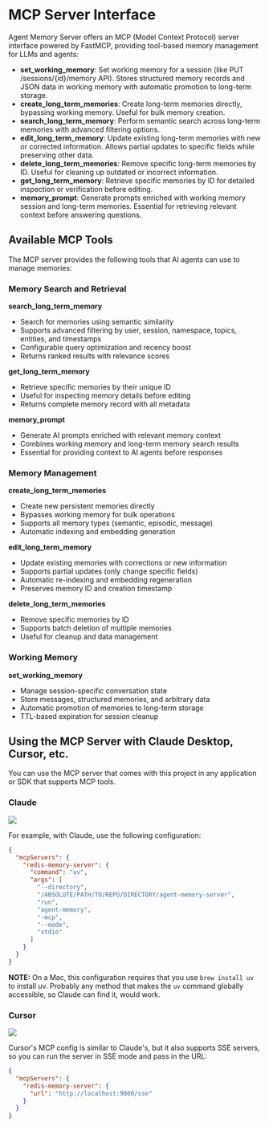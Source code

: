 # MCP Server Interface

Agent Memory Server offers an MCP (Model Context Protocol) server interface powered by FastMCP, providing tool-based memory management for LLMs and agents:

- **set_working_memory**: Set working memory for a session (like PUT /sessions/{id}/memory API). Stores structured memory records and JSON data in working memory with automatic promotion to long-term storage.
- **create_long_term_memories**: Create long-term memories directly, bypassing working memory. Useful for bulk memory creation.
- **search_long_term_memory**: Perform semantic search across long-term memories with advanced filtering options.
- **edit_long_term_memory**: Update existing long-term memories with new or corrected information. Allows partial updates to specific fields while preserving other data.
- **delete_long_term_memories**: Remove specific long-term memories by ID. Useful for cleaning up outdated or incorrect information.
- **get_long_term_memory**: Retrieve specific memories by ID for detailed inspection or verification before editing.
- **memory_prompt**: Generate prompts enriched with working memory session and long-term memories. Essential for retrieving relevant context before answering questions.

## Available MCP Tools

The MCP server provides the following tools that AI agents can use to manage memories:

### Memory Search and Retrieval

**search_long_term_memory**
- Search for memories using semantic similarity
- Supports advanced filtering by user, session, namespace, topics, entities, and timestamps
- Configurable query optimization and recency boost
- Returns ranked results with relevance scores

**get_long_term_memory**
- Retrieve specific memories by their unique ID
- Useful for inspecting memory details before editing
- Returns complete memory record with all metadata

**memory_prompt**
- Generate AI prompts enriched with relevant memory context
- Combines working memory and long-term memory search results
- Essential for providing context to AI agents before responses

### Memory Management

**create_long_term_memories**
- Create new persistent memories directly
- Bypasses working memory for bulk operations
- Supports all memory types (semantic, episodic, message)
- Automatic indexing and embedding generation

**edit_long_term_memory**
- Update existing memories with corrections or new information
- Supports partial updates (only change specific fields)
- Automatic re-indexing and embedding regeneration
- Preserves memory ID and creation timestamp

**delete_long_term_memories**
- Remove specific memories by ID
- Supports batch deletion of multiple memories
- Useful for cleanup and data management

### Working Memory

**set_working_memory**
- Manage session-specific conversation state
- Store messages, structured memories, and arbitrary data
- Automatic promotion of memories to long-term storage
- TTL-based expiration for session cleanup

## Using the MCP Server with Claude Desktop, Cursor, etc.

You can use the MCP server that comes with this project in any application or SDK that supports MCP tools.

### Claude

<img src="../claude.png">

For example, with Claude, use the following configuration:

```json
{
  "mcpServers": {
    "redis-memory-server": {
      "command": "uv",
      "args": [
        "--directory",
        "/ABSOLUTE/PATH/TO/REPO/DIRECTORY/agent-memory-server",
        "run",
        "agent-memory",
        "-mcp",
        "--mode",
        "stdio"
      ]
    }
  }
}
```

**NOTE:** On a Mac, this configuration requires that you use `brew install uv` to install uv. Probably any method that makes the `uv`
command globally accessible, so Claude can find it, would work.

### Cursor

<img src="../cursor.png">

Cursor's MCP config is similar to Claude's, but it also supports SSE servers, so you can run the server in SSE mode and pass in the URL:

```json
{
  "mcpServers": {
    "redis-memory-server": {
      "url": "http://localhost:9000/sse"
    }
  }
}
```
